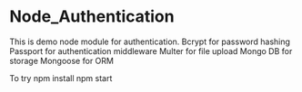 # Node_Authentication

This is demo node module for authentication.
  Bcrypt for password hashing
  Passport for authentication middleware
  Multer for file upload
  Mongo DB for storage
  Mongoose for ORM

To try
  npm install
  npm start
